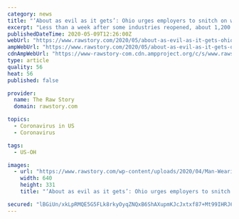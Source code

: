 ```yaml
---
category: news
title: "‘About as evil as it gets’: Ohio urges employers to snitch on workers who stay home due to COVID-19 concerns"
excerpt: "Less than a week after some industries reopened, about 1,200 workers across the state have been reported to the government. Ohio officials are encouraging employers to report what they’ve designated “Covid-19 fraud” as the state begins reopening some industries."
publishedDateTime: 2020-05-09T12:26:00Z
webUrl: "https://www.rawstory.com/2020/05/about-as-evil-as-it-gets-ohio-urges-employers-to-snitch-on-workers-who-stay-home-due-to-covid-19-concerns/"
ampWebUrl: "https://www.rawstory.com/2020/05/about-as-evil-as-it-gets-ohio-urges-employers-to-snitch-on-workers-who-stay-home-due-to-covid-19-concerns/amp/"
cdnAmpWebUrl: "https://www-rawstory-com.cdn.ampproject.org/c/s/www.rawstory.com/2020/05/about-as-evil-as-it-gets-ohio-urges-employers-to-snitch-on-workers-who-stay-home-due-to-covid-19-concerns/amp/"
type: article
quality: 56
heat: 56
published: false

provider:
  name: The Raw Story
  domain: rawstory.com

topics:
  - Coronavirus in US
  - Coronavirus

tags:
  - US-OH

images:
  - url: "https://www.rawstory.com/wp-content/uploads/2020/04/Man-Wearin-Facemask-Shutterstock.jpeg"
    width: 640
    height: 331
    title: "‘About as evil as it gets’: Ohio urges employers to snitch on workers who stay home due to COVID-19 concerns"

secured: "lBGiUn/xkLpRMQE5G5FLk8rkyOyqZNQxB6ShAXupmKJcJxtxf87+Mt99IHRJ63biku9DrwIWBt0cV/fZgbmCpbqOta490Q5P1/phYRDxRIhMK84KS2/SL1EZY+hpqZo75p57QD+ZspKmQW4y4X8vh8Ty53PJ9zD7NYVSLU2TF7OSV1bPyIklCgiy5PLVt/262fNRDeBJnFnEYIsXaqdTcIBHFjy+wdiYHZu4cvSBo8UJU6DDDOjONQCeXXMtsKdL0s3E/0WECvU7iKj/dR5S+zpwri7MLvGKkcmSnDIOVNLg4jlNm57YXXUwy5lkSRYDVFxybtAvDLm0ImpbGuFzFHnrbjieRNGH6YxLxcH+/EowOovQ0LgT/loY9CZsfM/mw8xwdpk200ucGbrz6+ZZviF4wZKv0XwyF+2RPCouM00uJ2MSRFGKJWm7cKMnIKyWhNcvbaDpBaoQkYomOlK4o5Jcc3+tLq6ePlT1cwacbu4=;mGol7whkNK0LbG7QdCVIfw=="
---
```


